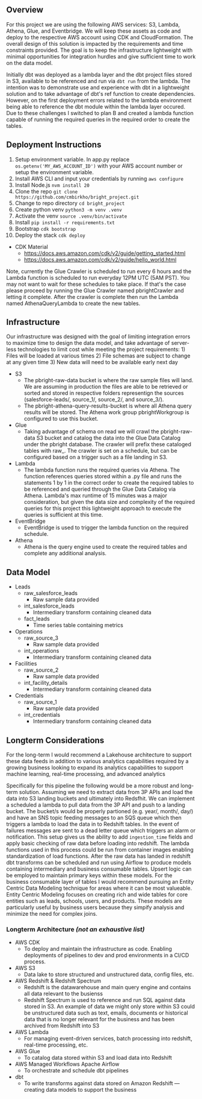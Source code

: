 ## Overview
For this project we are using the following AWS services: S3, Lambda, Athena, Glue, and Eventbridge. We will keep these assets as code and deploy to the respective AWS account using CDK and CloudFormation. The overall design of this solution is impacted by the requirements and time constraints provided. The goal is to keep the infrastructure lightweight with minimal opportunities for integration hurdles and give sufficient time to work on the data model. 

Initially dbt was deployed as a lambda layer and the dbt project files stored in S3, available to be referenced and run via `dbt run` from the lambda. The intention was to demonstrate use and experience with dbt in a lightweight solution and to take advantage of dbt's ref function to create dependencies. However, on the first deployment errors related to the lambda environment being able to reference the dbt module within the lambda layer occured. Due to these challenges I switched to plan B and created a lambda function capable of running the required queries in the required order to create the tables.

## Deployment Instructions
1. Setup environment variable. In app.py replace `os.getenv('MY_AWS_ACCOUNT_ID')` with your AWS account number or setup the environment variable. 
2. Install AWS CLI and input your credentials by running `aws configure`
3. Install Node.js `nvm install 20`
4. Clone the repo `git clone https://github.com/cmbirkho/bright_project.git`
5. Change to repo directory `cd bright_project`
6. Create python venv `python3 -m venv .venv`
7. Activate the venv `source .venv/bin/activate`
8. Install `pip install -r requirements.txt`
9. Bootstrap `cdk bootstrap`
9. Deploy the stack `cdk deploy`
* CDK Material
    * https://docs.aws.amazon.com/cdk/v2/guide/getting_started.html
    * https://docs.aws.amazon.com/cdk/v2/guide/hello_world.html

Note, currently the Glue Crawler is scheduled to run every 6 hours and the Lambda function is scheduled to run everyday 12PM UTC (5AM PST). You may not want to wait for these schedules to take place. If that's the case please proceed by running the Glue Crawler named pbrightCrawler and letting it complete. After the crawler is complete then run the Lambda named AthenaQueryLambda to create the new tables.

## Infrastructure
Our infrastructure was designed with the goal of limiting integration errors to maximize time to design the data model, and take advantage of server-less technologies to limit cost while meeting the project requirements: 1) Files will be loaded at various times 2) File schemas are subject to change at any given time 3) New data will need to be available early next day
* S3
    * The pbright-raw-data bucket is where the raw sample files will land. We are assuming in production the files are able to be retrieved or sorted and stored in respective folders representign the sources (salesforce-leads/, source_1/, source_2/, and source_3/).
    * The pbright-athena-query-results-bucket is where all Athena query results will be stored. The Athena work group pbrightWorkgroup is configured to use this bucket.
* Glue
    * Taking advantage of schema on read we will crawl the pbright-raw-data S3 bucket and catalog the data into the Glue Data Catalog under the pbright database. The crawler will prefix these cataloged tables with raw_. The crawler is set on a schedule, but can be configured based on a trigger such as a file landing in S3.
* Lambda
    * The lambda function runs the required queries via Athena. The function references queries stored within a .py file and runs the statements 1 by 1 in the correct order to create the required tables to be referenced and queried through the Glue Data Catalog via Athena. Lambda's max runtime of 15 minutes was a major consideration, but given the data size and complexity of the required queries for this project this lightweight approach to execute the queries is sufficient at this time.  
* EventBridge
    * EventBridge is used to trigger the lambda function on the required schedule.
* Athena
    * Athena is the query engine used to create the required tables and complete any additional analysis.

## Data Model
* Leads
    * raw_salesforce_leads
        * Raw sample data provided
    * int_salesforce_leads
        * Intermediary transform containing cleaned data
    * fact_leads
        * Time series table containing metrics
* Operations
    * raw_source_3
        * Raw sample data provided
    * int_operations
        * Intermediary transform containing cleaned data
* Facilities
    * raw_source_2
        * Raw sample data provided
    * int_facility_details
        * Intermediary transform containing cleaned data
* Credentials
    * raw_source_1
        * Raw sample data provided
    * int_credentials
        * Intermediary transform containing cleaned data

## Longterm Considerations
For the long-term I would recommend a Lakehouse architecture to support these data feeds in addition to various analytics capabilities required by a growing business looking to expand its analytics capabilities to support machine learning, real-time processing, and advanced analytics 

Specifically for this pipeline the following would be a more robust and long-term solution. Assuming we need to extract data from 3P APIs and load the data into S3 landing buckets and ultimately into Redsfhit. We can implement a scheduled a lambda to pull data from the 3P API and push to a landing bucket. The bucket/s would be properly partioned (e.g. year/, month/, day/) and have an SNS topic feeding messages to an SQS queue which then triggers a lambda to load the data in to Redshift tables. In the event of failures messages are sent to a dead letter queue which triggers an alarm or notification. This setup gives us the ability to add `ingestion_time` fields and apply basic checking of raw data before loading into redshift. The lambda functions used in this process could be run from container images enabling standardization of load functions. After the raw data has landed in redshift dbt transforms can be scheduled and run using Airflow to produce models containing intermediary and business consumable tables. Upsert logic can be employed to maintain primary keys within these models. For the business consumable layer of tables I would recommend pursuing an Entity Centric Data Modeling technique for areas where it can be most valueable. Entity Centric Modeling focuses on creating rich and wide tables for core entities such as leads, schools, users, and products. These models are particularly useful by business users because they simpify analysis and minimize the need for complex joins.

### Longterm Architecture *(not an exhaustive list)*
* AWS CDK
    * To deploy and maintain the infrastructure as code. Enabling deployments of pipelines to dev and prod environments in a CI/CD process.
* AWS S3
    * Data lake to store structured and unstructured data, config files, etc.
* AWS Redshift & Redshift Spectrum
    * Redshift is the datawarehouse and main query engine and contains all data relevant to the busienss
    * Redshift Spectrum is used to reference and run SQL against data stored in S3. An example of data we might only store within S3 could be unstructured data such as text, emails, documents or historical data that is no longer relevant for the business and has been archived from Redshift into S3
* AWS Lambda
    * For managing event-driven services, batch processing into redshift, real-time processing, etc.
* AWS Glue
    * To catalog data stored within S3 and load data into Redshift
* AWS Managed Workflows Apache Airflow
    * To orchestrate and schedule dbt pipelines
* dbt
    * To write transforms against data stored on Amazon Redshift — creating data models to support the business